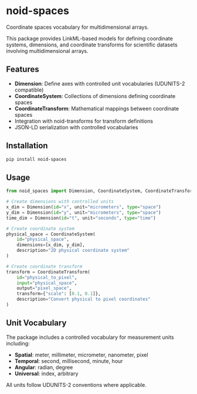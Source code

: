 # noid-spaces

Coordinate spaces vocabulary for multidimensional arrays.

This package provides LinkML-based models for defining coordinate systems, dimensions, and coordinate transforms for scientific datasets involving multidimensional arrays.

## Features

- **Dimension**: Define axes with controlled unit vocabularies (UDUNITS-2 compatible)
- **CoordinateSystem**: Collections of dimensions defining coordinate spaces
- **CoordinateTransform**: Mathematical mappings between coordinate spaces
- Integration with noid-transforms for transform definitions
- JSON-LD serialization with controlled vocabularies

## Installation

```bash
pip install noid-spaces
```

## Usage

```python
from noid_spaces import Dimension, CoordinateSystem, CoordinateTransform

# Create dimensions with controlled units
x_dim = Dimension(id="x", unit="micrometers", type="space")
y_dim = Dimension(id="y", unit="micrometers", type="space")
time_dim = Dimension(id="t", unit="seconds", type="time")

# Create coordinate system
physical_space = CoordinateSystem(
    id="physical_space",
    dimensions=[x_dim, y_dim],
    description="2D physical coordinate system"
)

# Create coordinate transform
transform = CoordinateTransform(
    id="physical_to_pixel",
    input="physical_space",
    output="pixel_space",
    transform={"scale": [0.1, 0.1]},
    description="Convert physical to pixel coordinates"
)
```

## Unit Vocabulary

The package includes a controlled vocabulary for measurement units including:

- **Spatial**: meter, millimeter, micrometer, nanometer, pixel
- **Temporal**: second, millisecond, minute, hour
- **Angular**: radian, degree
- **Universal**: index, arbitrary

All units follow UDUNITS-2 conventions where applicable.

